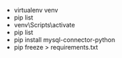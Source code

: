- virtualenv venv
- pip list
- venv\Scripts\activate
- pip list
- pip install mysql-connector-python
- pip freeze > requirements.txt